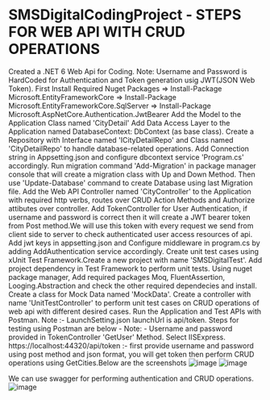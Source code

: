 # SMSDigitalCodingProject - STEPS FOR WEB API WITH CRUD OPERATIONS
Created a .NET 6 Web Api for Coding.
Note: Username and Password is HardCoded for Authentication and Token generation usig JWT(JSON Web Token).
First Install Required Nuget Packages
=> Install-Package Microsoft.EntityFrameworkCore
=> Install-Package Microsoft.EntityFrameworkCore.SqlServer
=> Install-Package Microsoft.AspNetCore.Authentication.JwtBearer
Add the Model to the Application Class named 'CityDetail'
Add Data Access Layer to the Application named DatabaseContext: DbContext (as base class).
Create a Repository with Interface named 'ICityDetailRepo' and Class named 'CityDetailRepo' to handle database-related operations.
Add Connection string in Appsetting.json and configure dbcontext service 'Program.cs' accordingly.
Run migration command 'Add-Migration' in package manager console that will create a migration class with Up and Down Method.
Then use 'Update-Database' command to create Database using last Migration file.
Add the Web API Controller named 'CityController' to the Application with required http verbs, routes over CRUD Action Methods and Authorize attibutes over controller.
Add TokenController for User Authentication, if username and password is correct then it will create a JWT bearer token from Post method.We will use this token with every request we send from client side to server to check authenticated user access resources of api.
Add jwt keys in appsetting.json and Configure middleware in program.cs by adding AddAuthentication service accordingly.
Create unit test cases using xUnit Test Framework.Create a new project with name 'SMSDigitalTest'.
Add project dependency in Test Framework to perform unit tests. 
Using nuget package manager, Add required packages Moq, FluentAssertion, Looging.Abstraction and check the other required dependecies and install.
Create a class for Mock Data named 'MockData'.
Create a controller with name 'UnitTestController' to perform unit test cases on CRUD operations of web api with different desired cases.
Run the Application and Test APIs with Postman.
Note :- LaunchSetting.json launchUrl is api/token.
Steps for testing using Postman are below -
Note: - Username and password provided in TokenController 'GetUser' Method. Select IISExpress.
https://localhost:44320/api/token :- first provide username and password using post method and json format, you will get token then perform CRUD operations using GetCities.Below are the screenshots
![image](https://user-images.githubusercontent.com/60474734/176987679-1ea7ab7f-1e25-4f35-8f92-16c1dabf929c.png)
![image](https://user-images.githubusercontent.com/60474734/176987704-8b6c7661-cbbe-418d-a0bf-09a49b032dd2.png)

We can use swagger for performing authentication and CRUD operations.
![image](https://user-images.githubusercontent.com/60474734/176987748-78d1631b-25fd-437b-aee6-3b9422a6cacf.png)
